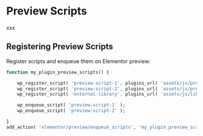 # Preview Scripts

xxx

## Registering Preview Scripts

Register scripts and enqueue them on Elementor preview:

```php
function my_plugin_preview_scripts() {

	wp_register_script( 'preview-script-1', plugins_url( 'assets/js/preview-script-1.js', __FILE__ ) );
	wp_register_script( 'preview-script-2', plugins_url( 'assets/js/preview-script-2.js', __FILE__ ), [ 'external-library' ] );
	wp_register_script( 'external-library', plugins_url( 'assets/js/libs/external-library.js', __FILE__ ) );

	wp_enqueue_script( 'preview-script-1' );
	wp_enqueue_script( 'preview-script-2' );

}
add_action( 'elementor/preview/enqueue_scripts', 'my_plugin_preview_scripts' );
```
